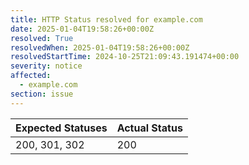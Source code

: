 ```yaml
---
title: HTTP Status resolved for example.com
date: 2025-01-04T19:58:26+00:00Z
resolved: True
resolvedWhen: 2025-01-04T19:58:26+00:00Z
resolvedStartTime: 2024-10-25T21:09:43.191474+00:00
severity: notice
affected:
  - example.com
section: issue
---
```


| Expected Statuses | Actual Status  |
|-------------------|----------------|
| 200, 301, 302 | 200 |
